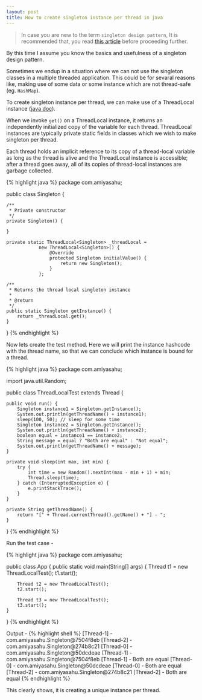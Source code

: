 ```yaml
---
layout: post
title: How to create singleton instance per thread in java
---
```


> In case you are new to the term `singleton design pattern`, It is recommended that, you read [this article](https://www.tutorialspoint.com/java/java_using_singleton.htm) before proceeding further.

By this time I assume you know the basics and usefulness of a singleton design pattern. 

Sometimes we endup in a situation where we can not use the singleton classes in a multiple threaded application. This could be for sevaral reasons like, making use of some data or some instance which are not thread-safe (eg. `HashMap`). 

To create singleton instance per thread, we can make use of a ThreadLocal instance ([java doc](http://docs.oracle.com/javase/7/docs/api/java/lang/ThreadLocal.html)). 

When we invoke `get()` on a ThreadLocal instance, it returns an independently initialized copy of the variable for each thread. ThreadLocal instances are typically private static fields in classes which we wish to make singleton per thread.

Each thread holds an implicit reference to its copy of a thread-local variable as long as the thread is alive and the ThreadLocal instance is accessible; after a thread goes away, all of its copies of thread-local instances are garbage collected.

{% highlight java %}
package com.amiyasahu;

public class Singleton {

    /**
     * Private constructor
     */
    private Singleton() {

    }

    private static ThreadLocal<Singleton> _threadLocal = 
                new ThreadLocal<Singleton>() {
                    @Override
                    protected Singleton initialValue() {
                        return new Singleton();
                    }
                };

    /**
     * Returns the thread local singleton instance
     * 
     * @return
     */
    public static Singleton getInstance() {
        return _threadLocal.get();
    }
}
{% endhighlight %}

Now lets create the test method. Here we will print the instance hashcode with the thread name, so that we can conclude which instance is bound for a thread.

{% highlight java %}
package com.amiyasahu;

import java.util.Random;

public class ThreadLocalTest extends Thread {

    public void run() {
        Singleton instance1 = Singleton.getInstance();
        System.out.println(getThreadName() + instance1);
        sleep(100, 50); // sleep for some time
        Singleton instance2 = Singleton.getInstance();
        System.out.println(getThreadName() + instance2);
        boolean equal = instance1 == instance2;
        String message = equal ? "Both are equal" : "Not equal";
        System.out.println(getThreadName() + message);
    }

    private void sleep(int max, int min) {
        try {
            int time = new Random().nextInt(max - min + 1) + min;
            Thread.sleep(time);
        } catch (InterruptedException e) {
            e.printStackTrace();
        }
    }

    private String getThreadName() {
        return "[" + Thread.currentThread().getName() + "] - ";
    }

}
{% endhighlight %}

Run the test case -

{% highlight java %}
package com.amiyasahu;

public class App {
    public static void main(String[] args) {
        Thread t1 = new ThreadLocalTest();
        t1.start();
        
        Thread t2 = new ThreadLocalTest();
        t2.start();
        
        Thread t3 = new ThreadLocalTest();
        t3.start();
    }
}
{% endhighlight %}

Output - 
{% highlight shell %}
[Thread-1] - com.amiyasahu.Singleton@7504f8eb
[Thread-2] - com.amiyasahu.Singleton@274b8c21
[Thread-0] - com.amiyasahu.Singleton@50dcdeae
[Thread-1] - com.amiyasahu.Singleton@7504f8eb
[Thread-1] - Both are equal
[Thread-0] - com.amiyasahu.Singleton@50dcdeae
[Thread-0] - Both are equal
[Thread-2] - com.amiyasahu.Singleton@274b8c21
[Thread-2] - Both are equal
{% endhighlight %}

This clearly shows, it is creating a unique instance per thread.
